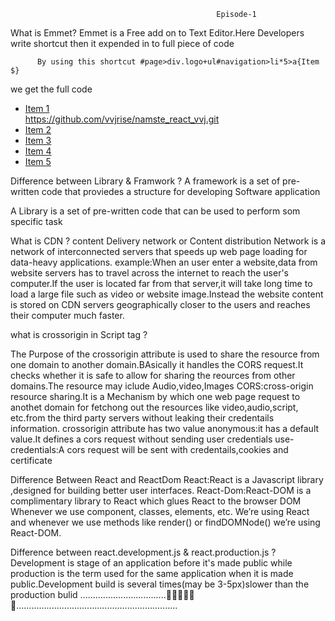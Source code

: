                                                  Episode-1
What is Emmet?
Emmet is a Free add on to Text Editor.Here Developers write shortcut then it expended in to  full piece of code
   
          By using this shortcut #page>div.logo+ul#navigation>li*5>a{Item $}
we get the full code
    <div id="page">
    <div class="logo"></div>
    <ul id="navigation">
        <li><a href="">Item 1</a></li>https://github.com/vvjrise/namste_react_vvj.git
        <li><a href="">Item 2</a></li>
        <li><a href="">Item 3</a></li>
        <li><a href="">Item 4</a></li>
        <li><a href="">Item 5</a></li>
    </ul>
</div>

Difference between Library & Framwork  ?
A framework is a set of pre-written code that proviedes a structure for developing Software application

A Library is a set of pre-written code that can be used to perform som specific task

What is CDN ?
 content Delivery network or Content distribution Network is a network of interconnected servers that speeds up web page loading for data-heavy applications.
   example:When an user enter a website,data from website servers has to travel across the internet to reach the user's computer.If the user is located far from that server,it will take long time to load a large file such as video or website image.Instead the website  content is stored on CDN servers geographically closer to the users and reaches their computer much faster.

what is crossorigin in Script tag ?

The Purpose of the crossorigin attribute is used  to share the resource from one domain to another domain.BAsically it handles the CORS request.It checks whether it is safe to allow for sharing the reources from other domains.The resource may iclude Audio,video,Images
    CORS:cross-origin resource sharing.It is a Mechanism by which one web page request to anothet domain for fetchong out the resources like video,audio,script, etc.from the third party servers without leaking their credentails information.
crossorigin attribute has two value
   anonymous:it has a default value.It defines a cors request without sending user credentials
   use-credentials:A cors request will be sent with credentails,cookies and certificate

Difference Between React and ReactDom
React:React is a Javascript library ,designed for building better user interfaces.
React-Dom:React-DOM is a complimentary library to React which glues React to the browser DOM
Whenever we use component, classes, elements, etc. We’re using React and whenever we use methods like render() or findDOMNode() we’re using React-DOM.

Difference between react.development.js & react.production.js ?
Development is stage of an application before it's made public while production is the term used for the same application when it is made public.Development build is several times(may be 3-5px)slower than the production bulid
   ..................................🚀🚀🚀🚀🚀🚀................................................................